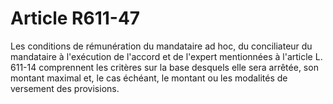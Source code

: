# Article R611-47

Les conditions de rémunération du mandataire ad hoc, du conciliateur du mandataire à l'exécution de l'accord et de l'expert mentionnées à l'article L. 611-14 comprennent les critères sur la base desquels elle sera arrêtée, son montant maximal et, le cas échéant, le montant ou les modalités de versement des provisions.
